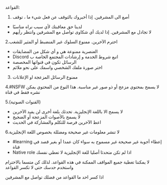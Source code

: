 القواعد:

1. أصغ الى المشرفين. إذا أخبروك بالتوقف عن فعل شيء ما ، توقف
- لدينا حق معاقبتك لأي سبب نراه مناسبًا
- لا تجادل مع المشرفين. إذا لديك أي شكاوى تواصل مع المشرفين وانتظر رأيهم

2.احترم الآخرين. ممنوع السلوك غير المنضبط  أو المثير للشغب
- العنصرية ممنوعة هي و أي شكل من المضايقات
- Discord اتبع شروط الخدمة و إرشادات المجتمع الخاصة ب
- الرسائل تكون في قنواتها المخصصة
- اختر صورة ملفك الشخصي واسمك على نحو ملائم

3. ممنوع الرسائل المزعجة او الإعلانات

4.#NSFW لا يسمح بمحتوي مزعج أو ذو صور غير مناسبة. هذا النوع من المحتوي يمكن نشره فقط في قناة

5.(القنوات الصوتية)
- لا يسمح الا باللغة الإنجليزية. تحدثك بلغة أخرى لن يفيد الآخرين
- لا يسمح بالأصوات المزعجة أو الضجيج
- اعط  الآخرين فرصة للتكلم والمشاركة في الحديث

6.لا تنشر معلومات غير صحيحة ومضللة بخصوص اللغة الإنجليزية
- #learning إعطاء أجوبة غير صحيحة غير مسموح به سواء كان عمدا أو بغير قصد في قناة
- Native role اذا لم تكن متحدثا أصليا للغة الإنجليزية لا تعطي نفسك

لا يمكننا تغطية جميع المواقف الممكنة في هذه القواعد. لذلك كن متسما بالاحترام واستخدم حدسك حتى لا تكسر القواعد

اذا كسر احد ما القواعد من فضلك تواصل مع المشرفين